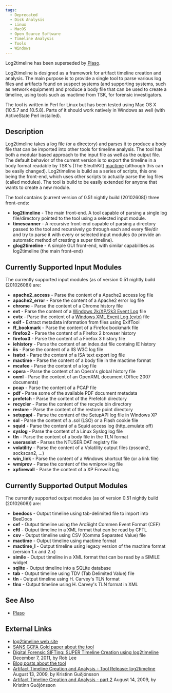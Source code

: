 ```yaml
---
tags:
  - Deprecated
  - Disk Analysis
  - Linux
  - MacOS
  - Open Source Software
  - Timeline Analysis
  - Tools
  - Windows
---
```

Log2timeline has been superseded by [Plaso](plaso.md).

Log2timeline is designed as a framework for artifact timeline creation
and analysis. The main purpose is to provide a single tool to parse
various log files and artifacts found on suspect systems (and supporting
systems, such as network equipment) and produce a body file that can be
used to create a timeline, using tools such as mactime from TSK, for
forensic investigators.

The tool is written in Perl for Linux but has been tested using Mac OS X
(10.5.7 and 10.5.8). Parts of it should work natively in Windows as well
(with ActiveState Perl installed).

## Description

Log2timeline takes a log file (or a directory) and parses it to produce
a body file that can be imported into other tools for timeline analysis.
The tool has both a modular based approach to the input file as well as
the output file. The default behavior of the current version is to
export the timeline in a body format readable by TSK's (The SleuthKit)
[mactime](http://wiki.sleuthkit.org/index.php?title=Body_file) (although
this can be easily changed). Log2timeline is build as a series of
scripts, this one being the front-end, which uses other scripts to
actually parse the log files (called modules). The tool is build to be
easily extended for anyone that wants to create a new module.

The tool contains (current version of 0.51 nightly build (20102608))
three front-ends:

* **log2timeline** - The main front-end. A tool capable of parsing a
  single log file/directory pointed to the tool using a selected input
  module.
* **timescanner** - A recursive front-end capable of parsing a directory
  passed to the tool and recursively go through each and every file/dir
  and try to parse it with every or selected input modules (to provide
  an automatic method of creating a super timeline).
* **glog2timeline** - A simple GUI front-end, with similar capabilities
  as log2timeline (the main front-end)

## Currently Supported Input Modules

The currently supported input modules (as of version 0.51 nightly build
(20102608)) are:

* **apache2_access** - Parse the content of a Apache2 access log file
* **apache2_error** - Parse the content of a Apache2 error log file
* **chrome** - Parse the content of a Chrome history file
* **evt** - Parse the content of a [Windows 2k/XP/2k3 Event Log](windows_event_log_(evt).md)
  file
* **evtx** - Parse the content of a [Windows XML Event Log (evtx)](windows_xml_event_log_(evtx).md)
  file
* **exif** - Extract metadata information from files using ExifTool
* **ff_bookmark** - Parse the content of a Firefox bookmark file
* **firefox2** - Parse the content of a Firefox 2 browser history
* **firefox3** - Parse the content of a Firefox 3 history file
* **iehistory** - Parse the content of an index.dat file containg IE
  history
* **iis** - Parse the content of a IIS W3C log file
* **isatxt** - Parse the content of a ISA text export log file
* **mactime** - Parse the content of a body file in the mactime format
* **mcafee** - Parse the content of a log file
* **opera** - Parse the content of an Opera's global history file
* **oxml** - Parse the content of an OpenXML document (Office 2007
  documents)
* **pcap** - Parse the content of a PCAP file
* **pdf** - Parse some of the available PDF document metadata
* **prefetch** - Parse the content of the Prefetch directory
* **recycler** - Parse the content of the recycle bin directory
* **restore** - Parse the content of the restore point directory
* **setupapi** - Parse the content of the SetupAPI log file in Windows XP
* **sol** - Parse the content of a .sol (LSO) or a Flash cookie file
* **squid** - Parse the content of a Squid access log (http_emulate off)
* **syslog** - Parse the content of a Linux Syslog log file
* **tln** - Parse the content of a body file in the TLN format
* **userassist** - Parses the NTUSER.DAT registry file
* **volatility** - Parse the content of a Volatility output files
  (psscan2, sockscan2, ...)
* **win_link** - Parse the content of a Windows shortcut file (or a link file)
* **wmiprov** - Parse the content of the wmiprov log file
* **xpfirewall** - Parse the content of a XP Firewall log

## Currently Supported Output Modules

The currently supported output modules (as of version 0.51 nightly build
(20102608)) are:

* **beedocs** - Output timeline using tab-delimited file to import into
  BeeDocs
* **cef** - Output timeline using the ArcSight Commen Event Format (CEF)
* **cftl** - Output timeline in a XML format that can be read by CFTL
* **csv** - Output timeline using CSV (Comma Separated Value) file
* **mactime** - Output timeline using mactime format
* **mactime_l** - Output timeline using legacy version of the mactime
  format (version 1.x and 2.x)
* **simile** - Output timeline in a XML format that can be read by a
  SIMILE widget
* **sqlite** - Output timeline into a SQLite database
* **tab** - Output timeline using TDV (Tab Delimited Value) file
* **tln** - Output timeline using H. Carvey's TLN format
* **tlnx** - Output timeline using H. Carvey's TLN format in XML

## See Also

* [Plaso](plaso.md)

## External Links

* [log2timeline web site](http://log2timeline.net)
* [SANS GCFA Gold paper about the tool](http://www.sans.org/reading_room/whitepapers/logging/mastering-super-timeline-log2timeline_33438)
* [Digital Forensic SIFTing: SUPER Timeline Creation using log2timeline](https://www.sans.org/blog/digital-forensic-sifting-super-timeline-creation-using-log2timeline/)
  December 7, 2011, by Rob Lee
* [Blog posts about the tool](http://blog.kiddaland.net/?s=log2timeline)
* [Artifact Timeline Creation and Analysis - Tool Release: log2timeline](https://www.sans.org/blog/artifact-timeline-creation-and-analysis-tool-release-log2timeline/)
  August 13, 2009, by Kristinn Guðjónsson
* [Artifact Timeline Creation and Analysis - part 2](https://www.sans.org/blog/artifact-timeline-creation-and-analysis-part-2/)
  August 14, 2009, by Kristinn Guðjónsson
